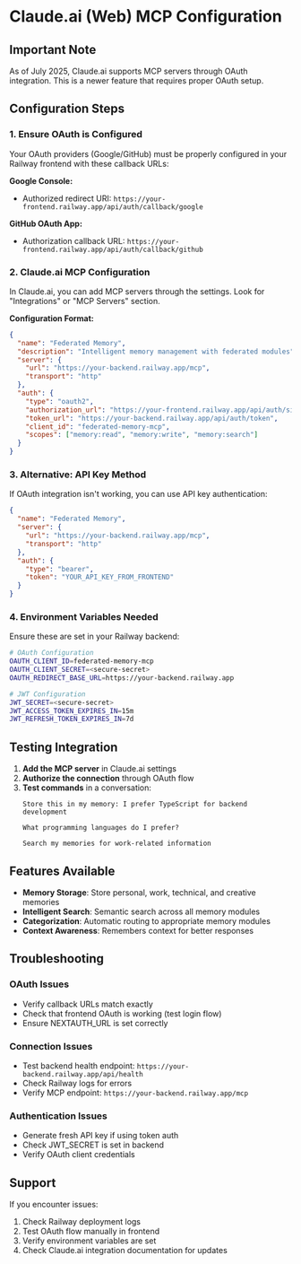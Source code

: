 # Claude.ai (Web) MCP Configuration

## Important Note

As of July 2025, Claude.ai supports MCP servers through OAuth integration. This is a newer feature that requires proper OAuth setup.

## Configuration Steps

### 1. Ensure OAuth is Configured

Your OAuth providers (Google/GitHub) must be properly configured in your Railway frontend with these callback URLs:

**Google Console:**
- Authorized redirect URI: `https://your-frontend.railway.app/api/auth/callback/google`

**GitHub OAuth App:**
- Authorization callback URL: `https://your-frontend.railway.app/api/auth/callback/github`

### 2. Claude.ai MCP Configuration

In Claude.ai, you can add MCP servers through the settings. Look for "Integrations" or "MCP Servers" section.

**Configuration Format:**
```json
{
  "name": "Federated Memory",
  "description": "Intelligent memory management with federated modules",
  "server": {
    "url": "https://your-backend.railway.app/mcp",
    "transport": "http"
  },
  "auth": {
    "type": "oauth2",
    "authorization_url": "https://your-frontend.railway.app/api/auth/signin",
    "token_url": "https://your-backend.railway.app/api/auth/token",
    "client_id": "federated-memory-mcp",
    "scopes": ["memory:read", "memory:write", "memory:search"]
  }
}
```

### 3. Alternative: API Key Method

If OAuth integration isn't working, you can use API key authentication:

```json
{
  "name": "Federated Memory",
  "server": {
    "url": "https://your-backend.railway.app/mcp",
    "transport": "http"
  },
  "auth": {
    "type": "bearer",
    "token": "YOUR_API_KEY_FROM_FRONTEND"
  }
}
```

### 4. Environment Variables Needed

Ensure these are set in your Railway backend:

```bash
# OAuth Configuration
OAUTH_CLIENT_ID=federated-memory-mcp
OAUTH_CLIENT_SECRET=<secure-secret>
OAUTH_REDIRECT_BASE_URL=https://your-backend.railway.app

# JWT Configuration
JWT_SECRET=<secure-secret>
JWT_ACCESS_TOKEN_EXPIRES_IN=15m
JWT_REFRESH_TOKEN_EXPIRES_IN=7d
```

## Testing Integration

1. **Add the MCP server** in Claude.ai settings
2. **Authorize the connection** through OAuth flow
3. **Test commands** in a conversation:
   ```
   Store this in my memory: I prefer TypeScript for backend development
   ```
   ```
   What programming languages do I prefer?
   ```
   ```
   Search my memories for work-related information
   ```

## Features Available

- **Memory Storage**: Store personal, work, technical, and creative memories
- **Intelligent Search**: Semantic search across all memory modules
- **Categorization**: Automatic routing to appropriate memory modules
- **Context Awareness**: Remembers context for better responses

## Troubleshooting

### OAuth Issues
- Verify callback URLs match exactly
- Check that frontend OAuth is working (test login flow)
- Ensure NEXTAUTH_URL is set correctly

### Connection Issues
- Test backend health endpoint: `https://your-backend.railway.app/api/health`
- Check Railway logs for errors
- Verify MCP endpoint: `https://your-backend.railway.app/mcp`

### Authentication Issues
- Generate fresh API key if using token auth
- Check JWT_SECRET is set in backend
- Verify OAuth client credentials

## Support

If you encounter issues:
1. Check Railway deployment logs
2. Test OAuth flow manually in frontend
3. Verify environment variables are set
4. Check Claude.ai integration documentation for updates